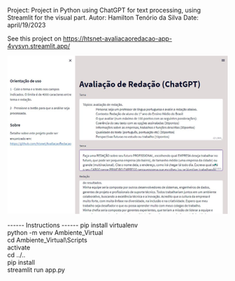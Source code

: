 Project: Project in Python using ChatGPT for text processing, using Streamlit for the visual part.
Autor: Hamilton Tenório da Silva
Date: april/19/2023

See this project on https://htsnet-avaliacaoredacao-app-4vysvn.streamlit.app/   

![Alt text](tela_site.jpg)

------ Instructions ------
pip install virtualenv  
python -m venv Ambiente_Virtual  
cd Ambiente_Virtual\Scripts  
activate  
cd ../..  
pip install <packages>  
streamlit run app.py  